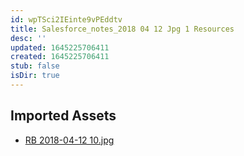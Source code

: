 ```yaml
---
id: wpTSci2IEinte9vPEddtv
title: Salesforce_notes_2018 04 12 Jpg 1 Resources
desc: ''
updated: 1645225706411
created: 1645225706411
stub: false
isDir: true
---
```

## Imported Assets
- [RB 2018-04-12 10.jpg](/assets/rb-2018-04-12-10-LGJNnaRevDT4.jpg)
